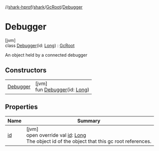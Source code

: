 //[shark-hprof](../../../../index.md)/[shark](../../index.md)/[GcRoot](../index.md)/[Debugger](index.md)

# Debugger

[jvm]\
class [Debugger](index.md)(id: [Long](https://kotlinlang.org/api/latest/jvm/stdlib/kotlin/-long/index.html)) : [GcRoot](../index.md)

An object held by a connected debugger

## Constructors

| | |
|---|---|
| [Debugger](-debugger.md) | [jvm]<br>fun [Debugger](-debugger.md)(id: [Long](https://kotlinlang.org/api/latest/jvm/stdlib/kotlin/-long/index.html)) |

## Properties

| Name | Summary |
|---|---|
| [id](id.md) | [jvm]<br>open override val [id](id.md): [Long](https://kotlinlang.org/api/latest/jvm/stdlib/kotlin/-long/index.html)<br>The object id of the object that this gc root references. |
